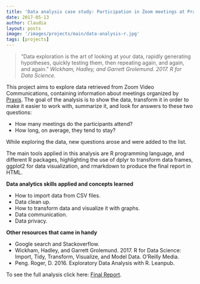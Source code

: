 ```yaml
---
title: 'Data analysis case study: Participation in Zoom meetings at Praxis'
date: 2017-05-13
author: Claudia
layout: posts
image: '/images/projects/main/data-analysis-r.jpg'
tags: [projects]
---
```


>“Data exploration is the art of looking at your data, rapidly generating hypotheses, quickly testing them, then repeating again, and again, and again.”
> *Wickham, Hadley, and Garrett Grolemund. 2017. R for Data Science.*

This project aims to explore data retrieved from Zoom Video Communications, containing information about meetings organized by [Praxis](https://discoverpraxis.com/).  The goal of the analysis is to show the data, transform it in order to make it easier to work with, summarize it, and look for answers to these two questions: 
* How many meetings do the participants attend? 
* How long, on average, they tend to stay?

While exploring the data, new questions arose and were added to the list.

The main tools applied in this analysis are R programming language, and different R packages, highlighting the use of dplyr to transform data frames, ggplot2 for data visualization, and rmarkdown to produce the final report in HTML.

**Data analytics skills applied and concepts learned**

* How to import data from CSV files.
* Data clean up.
* How to transform data and visualize it with graphs.
* Data communication.
* Data privacy.

**Other resources that came in handy**

* Google search and Stackoverflow.
* Wickham, Hadley, and Garrett Grolemund. 2017. R for Data Science: Import, Tidy, Transform, Visualize, and Model Data. O’Reilly Media.
* Peng. Roger, D. 2016. Exploratory Data Analysis with R. Leanpub.

To see the full analysis click here: [Final Report](http://rpubs.com/cgerez/275694).
